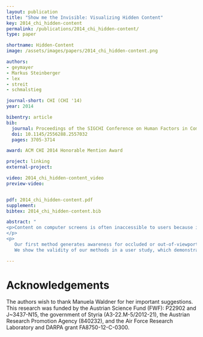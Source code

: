 ```yaml
---
layout: publication
title: "Show me the Invisible: Visualizing Hidden Content"
key: 2014_chi_hidden-content
permalink: /publications/2014_chi_hidden-content/
type: paper

shortname: Hidden-Content
image: /assets/images/papers/2014_chi_hidden-content.png

authors:
- geymayer
- Markus Steinberger
- lex
- streit
- schmalstieg

journal-short: CHI (CHI '14)
year: 2014

bibentry: article
bib:
  journal: Proceedings of the SIGCHI Conference on Human Factors in Computing Systems (CHI ’14)
  doi: 10.1145/2556288.2557032
  pages: 3705-3714

award: ACM CHI 2014 Honorable Mention Award

project: linking
external-project:

video: 2014_chi_hidden-content_video
preview-video:


pdf: 2014_chi_hidden-content.pdf
supplement:
bibtex: 2014_chi_hidden-content.bib

abstract: "
<p>Content on computer screens is often inaccessible to users because it is hidden, e.g., occluded by other windows, outside the viewport, or overlooked. In search tasks, the efficient retrieval of sought content is important. Current software, however, only provides limited support to visualize hidden occurrences and rarely supports search synchronization crossing application boundaries. To remedy this situation, we introduce two novel visualization methods to guide users to hidden content.
</p>
<p>
   Our first method generates awareness for occluded or out-of-viewport content using see-through visualization. For content that is either outside the screen's viewport or for data sources not opened at all, our second method shows off-screen indicators and an on-demand smart preview. To reduce the chances of overlooking content, we use visual links, i.e., visible edges, to connect the visible content or the visible representations of the hidden content.
   We show the validity of our methods in a user study, which demonstrates that our technique enables a faster localization of hidden content compared to traditional search functionality and thereby assists users in information retrieval tasks.</p>"

---
```


# Acknowledgements

The authors wish to thank Manuela Waldner for her important suggestions. This research was funded by the Austrian Science Fund (FWF): P22902 and J~3437-N15, the government of Styria (A3-22.M-5/2012-21), the Austrian Research Promotion Agency (840232), and the Air Force Research Laboratory and DARPA grant FA8750-12-C-0300.